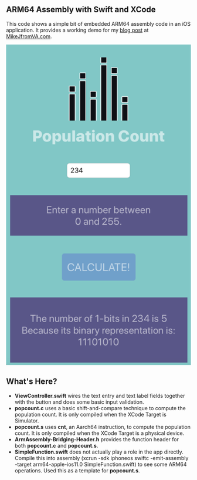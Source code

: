 

## ARM64 Assembly with Swift and XCode

This code shows a simple bit of embedded ARM64 assembly code in an iOS application. It provides a working demo for my  [blog post](http://mikejfromva.com/2018/05/19/arm64-assembly-with-swift-and-xcode) at [MikeJfromVA.com](http://mikejfromva.com).



![Screen Shot](screen.png)



## What's Here?

* **ViewController.swift** wires the text entry and text label fields together with the button and does some basic input validation.
* **popcount.c** uses a basic shift-and-compare technique to compute the population count. It is only compiled when the XCode Target is Simulator.
* **popcount.s** uses **cnt**, an Aarch64 instruction, to compute the population count. It is only compiled when the XCode Target is a physical device.
* **ArmAssembly-Bridging-Header.h** provides the function header for both **popcount.c** and **popcount.s**.
* **SimpleFunction.swift** does not actually play a role in the app directly. Compile this into assembly (xcrun -sdk iphoneos swiftc -emit-assembly -target arm64-apple-ios11.0 SimpleFunction.swift) to see some ARM64 operations. Used this as a template for **popcount.s**.